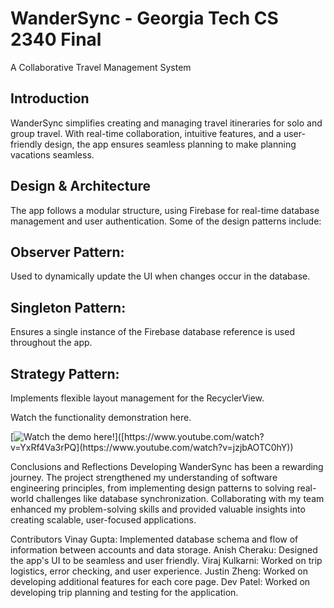 # WanderSync - Georgia Tech CS 2340 Final
A Collaborative Travel Management System

## Introduction
WanderSync simplifies creating and managing travel itineraries for solo and group travel. With real-time collaboration, intuitive features, and a user-friendly design, the app ensures seamless planning to make planning vacations seamless.

## Design & Architecture
The app follows a modular structure, using Firebase for real-time database management and user authentication. Some of the design patterns include:

## Observer Pattern: 
Used to dynamically update the UI when changes occur in the database.
## Singleton Pattern: 
Ensures a single instance of the Firebase database reference is used throughout the app.
## Strategy Pattern: 
Implements flexible layout management for the RecyclerView.

Watch the functionality demonstration here.

[![Watch the demo here!]([https://img.youtube.com/vi/YxRf4Va3rPQ/0.jpg](https://www.youtube.com/watch?v=jzjbAOTC0hY))]([https://www.youtube.com/watch?v=YxRf4Va3rPQ](https://www.youtube.com/watch?v=jzjbAOTC0hY))

Conclusions and Reflections
Developing WanderSync has been a rewarding journey. The project strengthened my understanding of software engineering principles, from implementing design patterns to solving real-world challenges like database synchronization. Collaborating with my team enhanced my problem-solving skills and provided valuable insights into creating scalable, user-focused applications.

Contributors
Vinay Gupta: Implemented database schema and flow of information between accounts and data storage.
Anish Cheraku: Designed the app's UI to be seamless and user friendly.
Viraj Kulkarni: Worked on trip logistics, error checking, and user experience.
Justin Zheng: Worked on developing additional features for each core page.
Dev Patel: Worked on developing trip planning and testing for the application.

